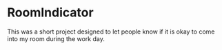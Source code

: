 # RoomIndicator
This was a short project designed to let people know if it is okay to come into my room during the work day. 
